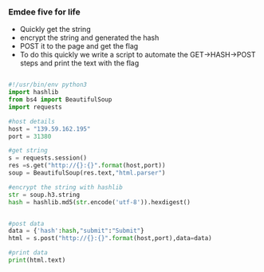 ### Emdee five for life

- Quickly get the string
- encrypt the string and generated the hash
- POST it to the page and get the flag
- To do this quickly we write a script to automate the GET->HASH->POST steps and print the text with the flag

```python

#!/usr/bin/env python3
import hashlib
from bs4 import BeautifulSoup
import requests

#host details
host = "139.59.162.195"
port = 31380

#get string
s = requests.session()
res =s.get("http://{}:{}".format(host,port))
soup = BeautifulSoup(res.text,"html.parser")

#encrypt the string with hashlib
str = soup.h3.string
hash = hashlib.md5(str.encode('utf-8')).hexdigest()


#post data
data = {'hash':hash,"submit":"Submit"}
html = s.post("http://{}:{}".format(host,port),data=data)

#print data
print(html.text)

```